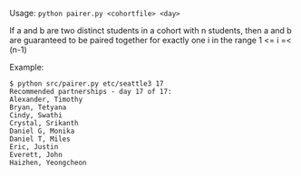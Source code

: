 Usage: `python pairer.py <cohortfile> <day>`

If a and b are two distinct students in a cohort with n students, then a and b are guaranteed to be paired together for exactly one i in the range 1 <= i =< (n-1)

Example: 
```
$ python src/pairer.py etc/seattle3 17
Recommended partnerships - day 17 of 17:
Alexander, Timothy
Bryan, Tetyana
Cindy, Swathi
Crystal, Srikanth
Daniel G, Monika
Daniel T, Miles
Eric, Justin
Everett, John
Haizhen, Yeongcheon
```
